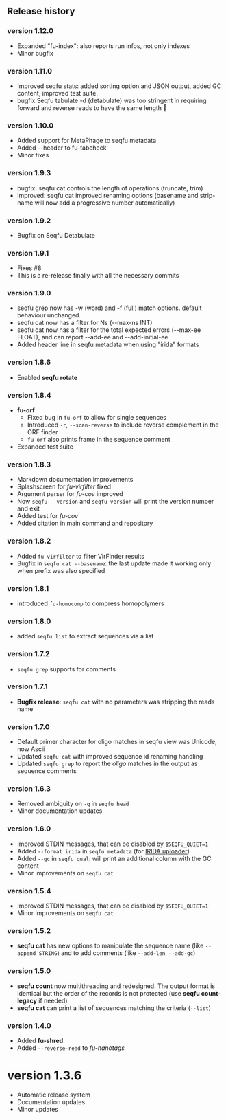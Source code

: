 ## Release history


### version 1.12.0

* Expanded "fu-index": also reports run infos, not only indexes
* Minor bugfix

### version 1.11.0

* Improved seqfu stats: added sorting option and JSON output, added GC content, improved test suite.
* bugfix Seqfu tabulate -d (detabulate) was too stringent in requiring forward and reverse reads to have the same length 🤦

### version 1.10.0
* Added support for MetaPhage to seqfu metadata
* Added --header to fu-tabcheck
* Minor fixes

### version 1.9.3

* bugfix: seqfu cat controls the length of operations (truncate, trim)
* improved: seqfu cat improved renaming options (basename and strip-name will now add a progressive number automatically)

### version 1.9.2

* Bugfix on Seqfu Detabulate

### version 1.9.1

* Fixes #8
* This is a re-release finally with all the necessary commits

### version 1.9.0

* seqfu grep now has -w (word) and -f (full) match options. default behaviour unchanged.
* seqfu cat now has a filter for Ns (--max-ns INT)
* seqfu cat now has a filter for the total expected errors (--max-ee FLOAT), and can report --add-ee and --add-initial-ee
* Added header line in seqfu metadata when using "irida" formats


### version 1.8.6

* Enabled **seqfu rotate**


### version 1.8.4

* **fu-orf**
  * Fixed bug in `fu-orf` to allow for single sequences
  * Introduced `-r`, `--scan-reverse` to include reverse complement in the ORF finder
  * `fu-orf` also prints frame in the sequence comment
* Expanded test suite


### version 1.8.3

* Markdown documentation improvements
* Splashscreen for *fu-virfilter* fixed
* Argument parser for _fu-cov_ improved
* Now `seqfu --version` and `seqfu version` will print the version number and exit
* Added test for _fu-cov_
* Added citation in main command and repository


### version 1.8.2

* Added `fu-virfilter` to filter VirFinder results
* Bugfix in `seqfu cat --basename`: the last update made it working only when prefix was also specified


### version 1.8.1

* introduced `fu-homocomp` to compress homopolymers


### version 1.8.0

* added `seqfu list` to extract sequences via a list


### version 1.7.2

* `seqfu grep` supports for comments


### version 1.7.1

* **Bugfix release**: `seqfu cat` with no parameters was stripping the reads name


### version 1.7.0

* Default primer character for oligo matches in seqfu view was Unicode, now Ascii
* Updated `seqfu cat` with improved sequence id renaming handling
* Updated `seqfu grep` to report the _oligo_ matches in the output as sequence comments


### version 1.6.3

* Removed ambiguity on `-q` in `seqfu head`
* Minor documentation updates

### version 1.6.0

* Improved STDIN messages, that can be disabled by `$SEQFU_QUIET=1`
* Added `--format irida` in `seqfu metadata` (for [IRIDA uploader](https://github.com/phac-nml/irida-uploader))
* Added `--gc` in `seqfu qual`: will print an additional column with the GC content
* Minor improvements on `seqfu cat`


### version 1.5.4

* Improved STDIN messages, that can be disabled by `$SEQFU_QUIET=1`
* Minor improvements on `seqfu cat`

### version 1.5.2

* **seqfu cat** has new options to manipulate the sequence name (like `--append STRING`) and to add comments (like  `--add-len`, `--add-gc`)

### version 1.5.0

* **seqfu count** now multithreading and redesigned. The output format is identical but  the order of the records is not protected (use **seqfu count-legacy** if needed)
* **seqfu cat** can print a list of sequences matching the criteria (`--list`)

### version 1.4.0

* Added **fu-shred**
* Added  `--reverse-read` to *fu-nanotags*

# version 1.3.6

* Automatic release system
* Documentation updates
* Minor updates